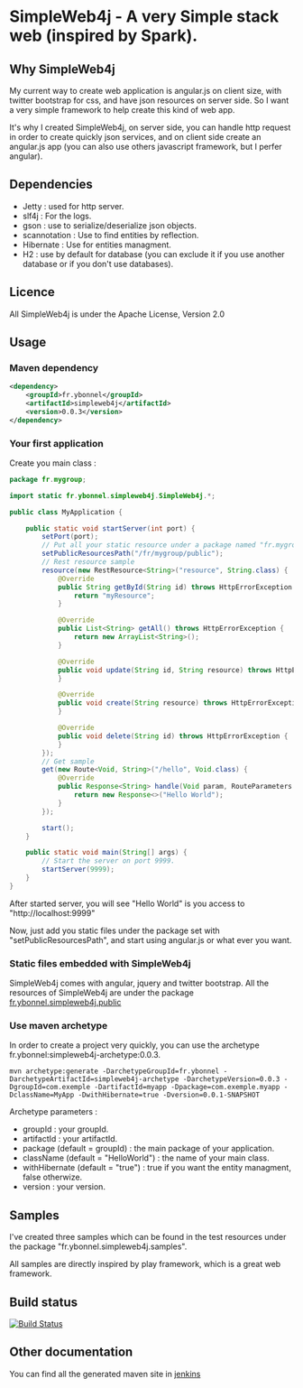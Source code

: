 SimpleWeb4j - A very Simple stack web (inspired by Spark).
==============================================

## Why SimpleWeb4j

My current way to create web application is angular.js on client size, with twitter bootstrap for css, and have json resources on server side.
So I want a very simple framework to help create this kind of web app.

It's why I created SimpleWeb4j, on server side, you can handle http request in order to create quickly json services,
and on client side create an angular.js app (you can also use others javascript framework, but I perfer angular).

## Dependencies

- Jetty : used for http server.
- slf4j : For the logs.
- gson : use to serialize/deserialize json objects.
- scannotation : Use to find entities by reflection.
- Hibernate : Use for entities managment.
- H2 : use by default for database (you can exclude it if you use another database or if you don't use databases).

## Licence

All SimpleWeb4j is under the Apache License, Version 2.0


## Usage

### Maven dependency

```xml
<dependency>
    <groupId>fr.ybonnel</groupId>
    <artifactId>simpleweb4j</artifactId>
    <version>0.0.3</version>
</dependency>
```

### Your first application

Create you main class :
```java
package fr.mygroup;

import static fr.ybonnel.simpleweb4j.SimpleWeb4j.*;

public class MyApplication {

    public static void startServer(int port) {
        setPort(port);
        // Put all your static resource under a package named "fr.mygroup.public"
        setPublicResourcesPath("/fr/mygroup/public");
        // Rest resource sample
        resource(new RestResource<String>("resource", String.class) {
            @Override
            public String getById(String id) throws HttpErrorException {
                return "myResource";
            }

            @Override
            public List<String> getAll() throws HttpErrorException {
                return new ArrayList<String>();
            }

            @Override
            public void update(String id, String resource) throws HttpErrorException {
            }

            @Override
            public void create(String resource) throws HttpErrorException {
            }

            @Override
            public void delete(String id) throws HttpErrorException {
            }
        });
        // Get sample
        get(new Route<Void, String>("/hello", Void.class) {
            @Override
            public Response<String> handle(Void param, RouteParameters routeParams) {
                return new Response<>("Hello World");
            }
        });

        start();
    }

    public static void main(String[] args) {
        // Start the server on port 9999.
        startServer(9999);
    }
}
```

After started server, you will see "Hello World" is you access to "http://localhost:9999"

Now, just add you static files under the package set with "setPublicResourcesPath", and start using angular.js or what ever you want.

### Static files embedded with SimpleWeb4j

SimpleWeb4j comes with angular, jquery and twitter bootstrap. All the resources of SimpleWeb4j are under the package [fr.ybonnel.simpleweb4j.public](https://github.com/ybonnel/SimpleWeb4j/tree/master/src/main/resources/fr/ybonnel/simpleweb4j/public)

### Use maven archetype

In order to create a project very quickly, you can use the archetype fr.ybonnel:simpleweb4j-archetype:0.0.3.
```
mvn archetype:generate -DarchetypeGroupId=fr.ybonnel -DarchetypeArtifactId=simpleweb4j-archetype -DarchetypeVersion=0.0.3 -DgroupId=com.exemple -DartifactId=myapp -Dpackage=com.exemple.myapp -DclassName=MyApp -DwithHibernate=true -Dversion=0.0.1-SNAPSHOT
```

Archetype parameters :

- groupId : your groupId.
- artifactId : your artifactId.
- package (default = groupId) : the main package of your application.
- className (default = "HelloWorld") : the name of your main class.
- withHibernate (default = "true") : true if you want the entity managment, false otherwize.
- version : your version.


## Samples

I've created three samples which can be found in the test resources under the package "fr.ybonnel.simpleweb4j.samples".

All samples are directly inspired by play framework, which is a great web framework.

## Build status

[![Build Status](https://simpleweb4j.ci.cloudbees.com/job/SimpleWeb4j-build/badge/icon)](https://simpleweb4j.ci.cloudbees.com/job/SimpleWeb4j-build/)

## Other documentation

You can find all the generated maven site in [jenkins](https://simpleweb4j.ci.cloudbees.com/job/SimpleWeb4j-build/site/)

